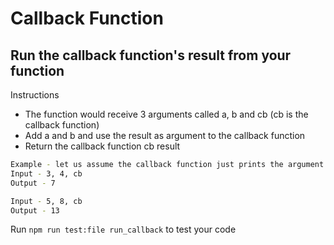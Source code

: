 # Callback Function

## Run the callback function's result from your function

Instructions

- The function would receive 3 arguments called a, b and cb (cb is the callback function)
- Add a and b and use the result as argument to the callback function
- Return the callback function cb result

```bash
Example - let us assume the callback function just prints the argument passed
Input - 3, 4, cb
Output - 7

Input - 5, 8, cb
Output - 13
```

Run `npm run test:file run_callback` to test your code
